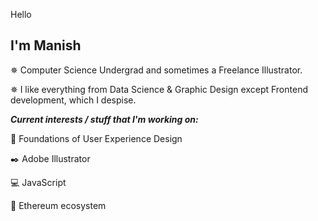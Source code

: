 Hello

I'm Manish                                                   
-------------------------------------------------------------------------------------------------------------------------------------------------------------------------

✵ Computer Science Undergrad and sometimes a Freelance Illustrator.                                      

✵ I like everything from Data Science & Graphic Design except Frontend development, which I despise.
                                                                                                                    


***Current interests / stuff that I'm working on:***                                                                    

🎴 Foundations of User Experience Design
 
✒️ Adobe Illustrator

💻 JavaScript
 
💎 Ethereum ecosystem 







  
